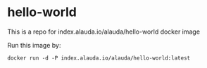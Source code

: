 # hello-world
This is a repo for index.alauda.io/alauda/hello-world docker image

Run this image by:

	docker run -d -P index.alauda.io/alauda/hello-world:latest
